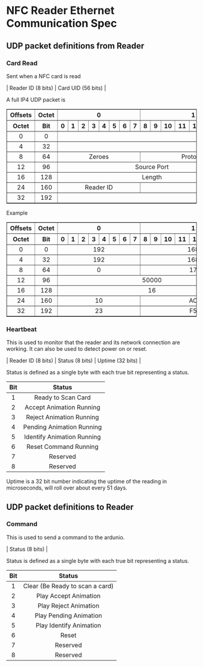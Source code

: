 # NFC Reader Ethernet Communication Spec
## UDP packet definitions from Reader
### Card Read
Sent when a NFC card is read

| Reader ID (8 bits) | Card UID (56 bits) |

A full IP4 UDP packet is
<table border="1"><thead>
<tr><th>Offsets</th><th>Octet</th><th colspan="8">0</th><th colspan="8">1</th><th colspan="8">2</th><th colspan="8">3</th></tr>
<tr><th>Octet</th><th>Bit</th><th>0</th><th>1</th><th>2</th><th>3</th><th>4</th><th>5</th><th>6</th><th>7</th><th>8</th><th>9</th><th>10</th><th>11</th><th>12</th><th>13</th><th>14</th><th>15</th><th>16</th><th>17</th><th>18</th><th>19</th><th>20</th><th>21</th><th>22</th><th>23</th><th>24</th><th>25</th><th>26</th><th>27</th><th>28</th><th>29</th><th>30</th><th>31</th></tr>
</thead><tbody align="center">
<tr><td>0</td><td>0</td><td colspan="32">Source IPv4 Address</td></tr>
<tr><td>4</td><td>32</td><td colspan="32">Destination IPv4 Address</td></tr>
<tr><td>8</td><td>64</td><td colspan="8">Zeroes</td><td colspan="8">Protocol</td><td colspan="16">UDP Length</td></tr>
<tr><td>12</td><td>96</td><td colspan="16">Source Port</td><td colspan="16">Destination Port</td></tr>
<tr><td>16</td><td>128</td><td colspan="16">Length</td><td colspan="16">Checksum</td></tr>
<tr><td>24</td><td>160</td><td colspan="8">Reader ID</td><td colspan="24">Card UID</td></tr>
<tr><td>32</td><td>192</td><td colspan="32">Card UID</td></tr>
</tbody></table>

Example
<table border="1"><thead>
<tr><th>Offsets</th><th>Octet</th><th colspan="8">0</th><th colspan="8">1</th><th colspan="8">2</th><th colspan="8">3</th></tr>
<tr><th>Octet</th><th>Bit</th><th>0</th><th>1</th><th>2</th><th>3</th><th>4</th><th>5</th><th>6</th><th>7</th><th>8</th><th>9</th><th>10</th><th>11</th><th>12</th><th>13</th><th>14</th><th>15</th><th>16</th><th>17</th><th>18</th><th>19</th><th>20</th><th>21</th><th>22</th><th>23</th><th>24</th><th>25</th><th>26</th><th>27</th><th>28</th><th>29</th><th>30</th><th>31</th></tr>
</thead><tbody align="center">
<tr><td>0</td><td>0</td><td colspan="8">192</td><td colspan="8">168</td><td colspan="8">255</td><td colspan="8">110</td></tr>
<tr><td>4</td><td>32</td><td colspan="8">192</td><td colspan="8">168</td><td colspan="8">255</td><td colspan="8">50</td></tr>
<tr><td>8</td><td>64</td><td colspan="8">0</td><td colspan="8">17</td><td colspan="16">48</td></tr>
<tr><td>12</td><td>96</td><td colspan="16">50000</td><td colspan="16">3000</td></tr>
<tr><td>16</td><td>128</td><td colspan="16">16</td><td colspan="16">0</td></tr>
<tr><td>24</td><td>160</td><td colspan="8">10</td><td colspan="8">AC</td><td colspan="8">6A</td><td colspan="8">CE</td></tr>
<tr><td>32</td><td>192</td><td colspan="8">23</td><td colspan="8">F5</td><td colspan="8">34</td><td colspan="8">AD</td></tr>
</tbody></table>

### Heartbeat
This is used to monitor that the reader and its network connection are working. It can also be used to detect power on or reset.

| Reader ID (8 bits) | Status (8 bits) | Uptime (32 bits) |

Status is defined as a single byte with each true bit representing a status.

| Bit | Status |
|:-----:|:--------:|
|1|Ready to Scan Card|
|2|Accept Animation Running|
|3|Reject Animation Running|
|4|Pending Animation Running|
|5|Identify Animation Running|
|6|Reset Command Running|
|7|Reserved|
|8|Reserved|

Uptime is a 32 bit number indicating the uptime of the reading in microseconds, will roll over about every 51 days.

## UDP packet definitions to Reader
### Command
This is used to send a command to the ardunio.

| Status (8 bits) |

Status is defined as a single byte with each true bit representing a status.

| Bit | Status |
|:-----:|:--------:|
|1|Clear (Be Ready to scan a card)|
|2|Play Accept Animation|
|3|Play Reject Animation|
|4|Play Pending Animation|
|5|Play Identify Animation|
|6|Reset|
|7|Reserved|
|8|Reserved|
